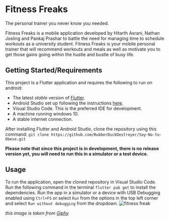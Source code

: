 # Fitness Freaks

The personal trainer you never know you needed.

Fitness Freaks is a mobile application developed by Hitarth Asrani, Nathan Josling and Pankaj Prashar to battle the
need for managing time to schedule workouts as a university student. Fitness Freaks is your mobile personal trainer that will recommend workouts and meals as well as motivate you to get those gains going within the 
hustle and bustle of busy life. 

## Getting Started/Requirements

This project is a Flutter application and requires the following to run on android:
- The latest *stable* version of [Flutter](https://flutter.dev).
- Android Studio set up following the instructions 
[here](https://flutter.dev/docs/get-started/install/windows).
- Visual Studio Code. This is the preferred IDE for development.
- A machine running windows 10.
- A stable internet connection.

After installing Flutter and Android Studio, clone the repository using this command:
`git clone https://github.com/RubberDuckDestroyer/Say-No-to-Obese.git`

**Please note that since this project is in development, there is no release version yet, you will need to run this in a simulator or a test device.**


## Usage
To run the application, open the cloned repository in Visual Studio Code.
Run the following command in the terminal `flutter pub get` to install the dependencies.
Run the app in a simulator or a device with USB Debugging enabled using `Ctrl+F5` or  select `Run` from the options in the top left corner and select `Run without debugging` from the dropdown.
![fitness freak](https://media.giphy.com/media/Y9zvpD9uHA1Tq/giphy.gif)

*this image is taken from [Giphy](https://giphy.com/)*